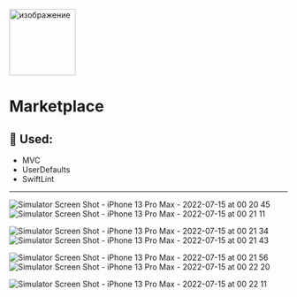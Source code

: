 <img width="120" alt="изображение" src="https://user-images.githubusercontent.com/100344157/179075470-6fa353cf-7176-4621-97bf-88a6cef5c195.png">

# Marketplace

## 📌 Used:
 - MVC
 - UserDefaults
 - SwiftLint
 
 ---
 ![Simulator Screen Shot - iPhone 13 Pro Max - 2022-07-15 at 00 20 45](https://user-images.githubusercontent.com/100344157/179076776-55bebd27-a538-4c87-bf68-36b0b642c557.png)
![Simulator Screen Shot - iPhone 13 Pro Max - 2022-07-15 at 00 21 11](https://user-images.githubusercontent.com/100344157/179076783-96131ace-84ee-4e34-8e2d-729f2b947d81.png)

![Simulator Screen Shot - iPhone 13 Pro Max - 2022-07-15 at 00 21 34](https://user-images.githubusercontent.com/100344157/179076833-2dd9bd2c-dc73-4b88-863d-e5f9e8296f52.png)
![Simulator Screen Shot - iPhone 13 Pro Max - 2022-07-15 at 00 21 43](https://user-images.githubusercontent.com/100344157/179076839-bca04442-ca39-4197-98cc-12241f7468d0.png)

![Simulator Screen Shot - iPhone 13 Pro Max - 2022-07-15 at 00 21 56](https://user-images.githubusercontent.com/100344157/179076896-64311e15-71d0-4582-8d50-593a9482f667.png)
![Simulator Screen Shot - iPhone 13 Pro Max - 2022-07-15 at 00 22 20](https://user-images.githubusercontent.com/100344157/179076903-5e509322-a92b-4368-bbbb-26324c6e8e1f.png)

![Simulator Screen Shot - iPhone 13 Pro Max - 2022-07-15 at 00 22 11](https://user-images.githubusercontent.com/100344157/179076924-b9c985fa-868d-4a18-9ff5-a9ddff64e34a.png)
